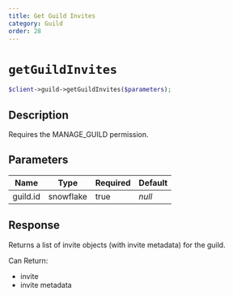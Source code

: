 ```yaml
---
title: Get Guild Invites
category: Guild
order: 28
---
```


# `getGuildInvites`

```php
$client->guild->getGuildInvites($parameters);
```

## Description

Requires the MANAGE_GUILD permission.

## Parameters


Name | Type | Required | Default
--- | --- | --- | ---
guild.id | snowflake | true | *null*

## Response

Returns a list of invite objects (with invite metadata) for the guild.

Can Return:

* invite
* invite metadata
